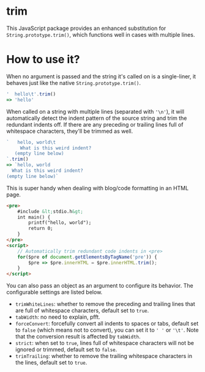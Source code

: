 # trim

This JavaScript package provides an enhanced substitution for `String.prototype.trim()`, which functions well in cases with multiple lines.

# How to use it?

When no argument is passed and the string it's called on is a single-liner, it behaves just like the native `String.prototype.trim()`.

```js
'  hello\t'.trim()
=> 'hello'
```

When called on a string with multiple lines (separated with `'\n'`), it will automatically detect the indent pattern of the source string and trim the redundant indents off.
If there are any preceding or trailing lines full of whitespace characters, they'll be trimmed as well.

```js
`   hello, world\t
     What is this weird indent?
   (empty line below)
`.trim()
=> `hello, world
  What is this weird indent?
(empty line below)`
```

This is super handy when dealing with blog/code formatting in an HTML page.

```html
<pre>
    #include &lt;stdio.h&gt;
    int main() {
        printf("hello, world");
        return 0;
    }
</pre>
<script>
    // Automatically trim redundant code indents in <pre>
    for($pre of document.getElementsByTagName('pre')) {
        $pre => $pre.innerHTML = $pre.innerHTML.trim();
    }
</script>
```

You can also pass an object as an argument to configure its behavior. The configurable settings are listed below.

- `trimWhiteLines`: whether to remove the preceding and trailing lines that are full of whitespace characters, default set to `true`.
- `tabWidth`: no need to explain, pfft.
- `forceConvert`: forcefully convert all indents to spaces or tabs, default set to `false` (which means not to convert), you can set it to `' '` or `'\t'`. Note that the conversion result is affected by `tabWidth`.
- `strict`: when set to `true`, lines full of whitespace characters will not be ignored or trimmed, default set to `false`.
- `trimTrailing`: whether to remove the trailing whitespace characters in the lines, default set to `true`.